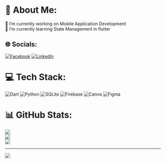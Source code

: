 # 💫 About Me:
🔭 I’m currently working on Mobile Application Development<br>🌱 I’m currently learning State Management in flutter<br>


## 🌐 Socials:
[![Facebook](https://img.shields.io/badge/Facebook-%231877F2.svg?logo=Facebook&logoColor=white)](https://facebook.com/thekaviji) [![LinkedIn](https://img.shields.io/badge/LinkedIn-%230077B5.svg?logo=linkedin&logoColor=white)](https://linkedin.com/in/thekaviji) 

# 💻 Tech Stack:
![Dart](https://img.shields.io/badge/dart-%230175C2.svg?style=for-the-badge&logo=dart&logoColor=white) ![Python](https://img.shields.io/badge/python-3670A0?style=for-the-badge&logo=python&logoColor=ffdd54) ![SQLite](https://img.shields.io/badge/sqlite-%2307405e.svg?style=for-the-badge&logo=sqlite&logoColor=white) ![Firebase](https://img.shields.io/badge/firebase-a08021?style=for-the-badge&logo=firebase&logoColor=ffcd34) ![Canva](https://img.shields.io/badge/Canva-%2300C4CC.svg?style=for-the-badge&logo=Canva&logoColor=white) ![Figma](https://img.shields.io/badge/figma-%23F24E1E.svg?style=for-the-badge&logo=figma&logoColor=white)
# 📊 GitHub Stats:
![](https://github-readme-stats.vercel.app/api?username=thekaviji&theme=dark&hide_border=false&include_all_commits=true&count_private=true)<br/>
![](https://github-readme-streak-stats.herokuapp.com/?user=thekaviji&theme=dark&hide_border=false)<br/>
![](https://github-readme-stats.vercel.app/api/top-langs/?username=thekaviji&theme=dark&hide_border=false&include_all_commits=true&count_private=true&layout=compact)

---
[![](https://visitcount.itsvg.in/api?id=thekaviji&icon=0&color=0)](https://visitcount.itsvg.in)

<!-- Proudly created with GPRM ( https://gprm.itsvg.in ) -->
